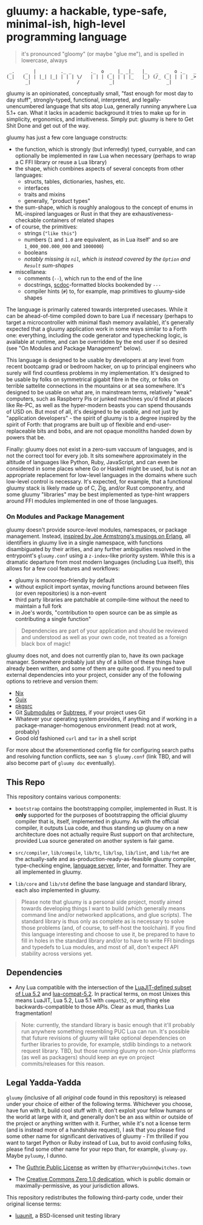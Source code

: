 # gluumy: a hackable, type-safe, minimal-ish, high-level programming language

> it's pronounced "gloomy" (or maybe "glue me"), and is spelled in lowercase,
> always

```
 _.    _  |         ._ _       ._  o  _  |_ _|_   |_   _   _  o ._   _
(_|   (_| | |_| |_| | | | \/   | | | (_| | | |_   |_) (/_ (_| | | | _>
       _|                 /           _|                   _|
```

gluumy is an opinionated, conceptually small, "fast enough for most day to day
stuff", strongly-typed, functional, interpreted, and legally-unencumbered
language that sits atop Lua, generally running anywhere Lua 5.1+ can. What it
lacks in academic background it tries to make up for in simplicity, ergonomics,
and intuitiveness. Simply put: gluumy is here to Get Shit Done and get out of
the way.

gluumy has just a few core language constructs:

- the function, which is strongly (but inferredly) typed, curryable, and can
  optionally be implemented in raw Lua when necessary (perhaps to wrap a C FFI
  library or reuse a Lua library)
- the shape, which combines aspects of several concepts from other languages:
    * structs, tables, dictionaries, hashes, etc.
	* interfaces
	* traits and mixins
	* generally, "product types"
- the sum-shape, which is roughly analogous to the concept of enums in
  ML-inspired languages or Rust in that they are exhaustiveness-checkable
  containers of related shapes
- of course, the primitives:
    * strings (`"like this"`)
	* numbers (`1` and `1.0` are equivalent, as in Lua itself' and so are
	  `1_000_000.000_000` and `1000000`)
	* booleans
	* _notably missing is `nil`, which is instead covered by the `Option` and
	  `Result` sum-shapes_
- miscellanea:
    * comments (`--`), which run to the end of the line
    * docstrings,
      [scdoc](https://git.sr.ht/~sircmpwn/scdoc/tree/master/item/scdoc.5.scd)-formatted
      blocks bookended by `---`
    * compiler hints (`#`) to, for example, map primitives to gluumy-side
      shapes

The language is primarily catered towards interpreted usecases. While it can be
ahead-of-time compiled down to bare Lua if necessary (perhaps to target a
microcontroller with minimal flash memory available), it's generally expected
that a gluumy application work in some ways similar to a Forth one: everything,
including the code generator and typechecking logic, is available at runtime,
and can be overridden by the end user if so desired (see "On Modules and
Package Management" below).

This language is designed to be usable by developers at any level from recent
bootcamp grad or bedroom hacker, on up to principal engineers who surely will
find countless problems in my implementation. It's designed to be usable by
folks on symmetrical gigabit fibre in the city, or folks on terrible sattelite
connections in the mountains or at sea somewhere. It's designed to be usable on
what are, in mainstream terms, relatively "weak" computers, such as Raspberry
Pis or junked machines you'd find at places like Re-PC, as well as the
hyper-modern beasts you can spend thousands of USD on. But most of all, it's
designed to be _usable_, and not just by "application developers" - the spirit
of gluumy is to a degree inspired by the spirit of Forth: that programs are
built up of flexible and end-user-replaceable bits and bobs, and are not opaque
monoliths handed down by powers that be.

Finally: gluumy does not exist in a zero-sum vaccuum of languages, and is not
the correct tool for every job. It sits somewhere approximately in the altitude
of languages like Python, Ruby, JavaScript, and can even be considered in some
places where Go or Haskell might be used, but is _not_ an appropriate
replacement for low-level languages in the domains where such low-level control
is necessary. It's expected, for example, that a functional gluumy stack is
likely made up of C, Zig, and/or Rust componentry, and some gluumy "libraries"
may be best implemented as type-hint wrappers around FFI modules implemented in
one of those languages.

### On Modules and Package Management

gluumy doesn't provide source-level modules, namespaces, or package management.
Instead, [inspired by Joe Armstrong's musings on
Erlang](https://web.archive.org/web/20211122060812/https://erlang.org/pipermail/erlang-questions/2011-May/058768.html),
all identifiers in gluumy live in a single namespace, with functions
disambiguated by their arities, and any further ambiguities resolved in the
entrypoint's `gluumy.conf` using a `z-index`-like priority system. While this
is a dramatic departure from most modern languages (including Lua itself), this
allows for a few cool features and workflows:

- gluumy is monorepo-friendly by default
- without explicit import syntax, moving functions around between files (or
  even repositories) is a non-event
- third party libraries are patchable at compile-time without the need to
  maintain a full fork
- in Joe's words, "contribution to open source can be as simple as contributing
  a single function"

> Dependencies are part of your application and should be reviewed and
> understood as well as your own code, not treated as a foreign black box of
> magic!

gluumy does not, and does not currently plan to, have its own package manager.
Somewhere probably just shy of a billion of these things have already been
written, and some of them are quite good. If you need to pull external
dependencies into your project, consider any of the following options to
retrieve and version them:

- [Nix](https://nixos.org/manual/nix/stable/)
- [Guix](https://guix.gnu.org/)
- [pkgsrc](http://www.pkgsrc.org/)
- Git [Submodules](https://git-scm.com/book/en/v2/Git-Tools-Submodules) or
  [Subtrees](https://www.atlassian.com/git/tutorials/git-subtree), if your
  project uses Git
- Whatever your operating system provides, if anything and if working in a
  package-manager-homogenous environment (read: not at work, probably)
- Good old fashioned `curl` and `tar` in a shell script

For more about the aforementioned config file for configuring search paths and
resolving function conflicts, see `man 5 gluumy.conf` (link TBD, and will also
become part of `gluumy doc` eventually).

## This Repo

This repository contains various components:

- `bootstrap` contains the bootstrapping compiler, implemented in Rust. It is
  **only** supported for the purposes of bootstrapping the official gluumy
  compiler that is, itself, implemented in gluumy. As with the official
  compiler, it outputs Lua code, and thus standing up gluumy on a new
  architecture does not actually require Rust support on that architecture,
  provided Lua source generated on another system is fair game.

- `src/compiler`, `lib/compile`, `lib/tc`, `lib/lsp`, `lib/lint`, and `lib/fmt`
  are the actually-safe and as-production-ready-as-feasible gluumy compiler,
  type-checking engine, [language server](https://langserver.org/), linter, and
  formatter. They are all implemented in gluumy.

- `lib/core` and `lib/std` define the base language and standard library, each
  also implemented in gluumy.

> Please note that gluumy is a personal side project, mostly aimed towards
> developing things I want to build (which generally means command line and/or
> networked applications, and glue scripts). The standard library is thus only
> as complete as is necessary to solve those problems (and, of course, to
> self-host the toolchain). If you find this language interesting and choose to
> use it, be prepared to have to fill in holes in the standard library and/or
> to have to write FFI bindings and typedefs to Lua modules, and most of all,
> don't expect API stability across versions yet.

## Dependencies

- Any Lua compatible with the intersection of the [LuaJIT-defined subset of Lua
  5.2](https://luajit.org/extensions.html) and
  [lua-compat-5.2](https://github.com/keplerproject/lua-compat-5.2/). In
  practical terms, on most Unixes this means LuaJIT, Lua 5.2, Lua 5.1 with
  `compat52`, or anything else backwards-compatible to those APIs. Clear as
  mud, thanks Lua fragmentation!

> Note: currently, the standard library is basic enough that it'll probably run
> anywhere something resembling PUC Lua can run. It's possible that future
> revisions of gluumy will take optional dependencies on further libraries to
> provide, for example, stdlib bindings to a network request library. TBD, but
> those running gluumy on non-Unix platforms (as well as packagers) should keep
> an eye on project commits/releases for this reason.

## Legal Yadda-Yadda

`gluumy` (inclusive of all _original_ code found in this repository) is
released under your choice of either of the following terms. Whichever you
choose, have fun with it, build cool stuff with it, don't exploit your fellow
humans or the world at large with it, and generally don't be an ass within or
outside of the project or anything written with it. Further, while it's not a
license term (and is instead more of a handshake request), I ask that you
please find some other name for significant derivatives of gluumy - I'm
thrilled if you want to target Python or Ruby instead of Lua, but to avoid
confusing folks, please find some other name for your repo than, for example,
`gluumy-py`. Maybe `pyluumy`, I dunno.

- The [Guthrie Public
  License](https://web.archive.org/web/20180407192134/https://witches.town/@ThatVeryQuinn/3540091)
  as written by `@ThatVeryQuinn@witches.town`

- The [Creative Commons Zero 1.0
  dedication](https://creativecommons.org/publicdomain/zero/1.0/), which is
  public domain or maximally-permissive, as your jurisdiction allows.

This repository redistributes the following third-party code, under their
original license terms:

- [luaunit](https://github.com/bluebird75/luaunit), a BSD-licensed unit testing
  library
